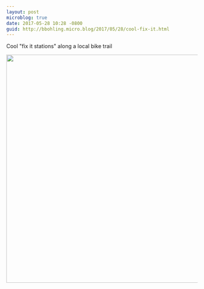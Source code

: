 ```yaml
---
layout: post
microblog: true
date: 2017-05-28 10:28 -0800
guid: http://bbohling.micro.blog/2017/05/28/cool-fix-it.html
---
```

Cool "fix it stations" along a local bike trail

<img src="http://bbohling.micro.blog/uploads/2017/947956e5ff.jpg" width="600" height="600" style="height: auto" />
